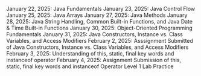 January 22, 2025: Java Fundamentals 
January 23, 2025: Java Control Flow 
January 25, 2025: Java Arrays 
January 27, 2025: Java Methods 
January 28, 2025: Java String Handling, Common Built-in Functions, and Java Date & Time Built-in Functions 
January 30, 2025: Object-Oriented Programming Fundamentals 
January 31, 2025: Java Constructors, Instance vs. Class Variables, and Access Modifiers 
February 2, 2025: Asssignment Submitted of Java Constructors, Instance vs. Class Variables, and Access Modifiers 
February 3, 2025: Understanding of this, static, final key words and instanceof operator 
February 4, 2025: Assignment Submission of this, static, final key words and instanceof Operator Level 1 Lab Practice 
